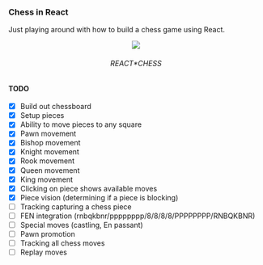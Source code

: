 ### Chess in React

Just playing around with how to build a chess game using React.

<div align="center">
  <img src="https://emojipedia-us.s3.dualstack.us-west-1.amazonaws.com/thumbs/120/samsung/320/black-chess-knight_265e.png" />
  <br/><h6>REACT*CHESS</h6>
</div>

#### TODO

- [x] Build out chessboard
- [x] Setup pieces
- [x] Ability to move pieces to any square
- [x] Pawn movement
- [x] Bishop movement
- [x] Knight movement
- [x] Rook movement
- [x] Queen movement
- [x] King movement
- [x] Clicking on piece shows available moves
- [x] Piece vision (determining if a piece is blocking)
- [ ] Tracking capturing a chess piece
- [ ] FEN integration (rnbqkbnr/pppppppp/8/8/8/8/PPPPPPPP/RNBQKBNR)
- [ ] Special moves (castling, En passant)
- [ ] Pawn promotion
- [ ] Tracking all chess moves
- [ ] Replay moves
